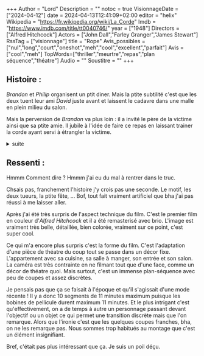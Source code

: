 +++
Author = "Lord"
Description = ""
notoc = true
VisionnageDate = ["2024-04-12"]
date = 2024-04-13T12:41:09+02:00
editor = "helix"
Wikipedia = "https://fr.wikipedia.org/wiki/La_Corde"
Imdb = "https://www.imdb.com/title/tt0040746/"
year = ["1948"]
Directors = ["Alfred Hitchcock"]
Actors = ["John Dall","Farley Granger","James Stewart"]
RssTag = ["visionnage"]
title = "Rope"
Avis_possibles = ["nul","long","court","oneshot","meh","cool","excellent","parfait"]
Avis = ["cool","meh"] 
TopWords=["thriller","meurtre","repas","plan séquence","théatre"]
Audio = ""
Soustitre = ""
+++
## Histoire : 
*Brandon* et *Philip* organisent un ptit diner.
Mais la ptite subtilité c'est que les deux tuent leur ami *David* juste avant et laissent le cadavre dans une malle en plein milieu du salon.

Mais la perversion de *Brandon* va plus loin : il a invité le père de la victime ainsi que sa ptite amie.
Il jubile à l'idée de faire ce repas en laissant trainer la corde ayant servi à étrangler la victime.

<details><summary>suite</summary>

Les invités arrivent et remarquent l'absence de *David*.

Parmi les convives il y a *Rupert Cadell*, leur ancien prof de philo qui se plaît à enseigner des théories de surhommes.
Il parade pendant le repas où il énonce que certains hommes sont au-delà de la morale et ont donc le droit de tuer les êtres inférieurs (le film date de 1948…).
*Brandon* est tout jouasse à ces propos.

*Rupert* commence à assembler différents indices et faits et en vient à la conclusion que les deux étudiants pourraient avoir tué le pauvre *David*.
La soirée se finit et les invités repartent.

Pour *Philip*, la pression retombe mais il regrette son geste.
Mais c'est à ce moment que *Rupert* téléphone et demande à repasser pour récupérer ses clopes (un prétexte).

Le voilà de retour, bien décidé à ouvrir la malle pour en avoir le cœur net.
La discussion est très tendue, *Philip* ne supporte plus la pression.
Un flingue est sorti mais *Rupert* parvient à désarmer le pauvre gars et a désormais le flingue.
Il ouvre la malle et découvre donc le cadavre.

Il réalise que ses convictions et ses propos ont été poussés à l'extrème et mésinterprêtés.
Il explique qu'il ne comprend finalement pas que l'on puisse passer à l'acte et qu'il y a un fond malsain à se croire en mesure de choisir qui est inférieur ou supérieur.
Il tire trois balles par la fenêtre pour attirer l'attention et que les flics viennent.

Une sirène retenti au loin et le générique déboule.
</details>

## Ressenti :
Hmmm
Comment dire ?
Hmmm j'ai eu du mal à rentrer dans le truc.

Chsais pas, franchement l'histoire j'y crois pas une seconde.
Le motif, les deux tueurs, la ptite fête, …
Bof, tout fait vraiment artificiel que bha j'ai pas réussi à me laisser aller.

Après j'ai été très surpris de l'aspect technique du film.
C'est le premier film en couleur d'*Alfred Hitchcock* et il a été remasterisé avec brio.
L'image est vraiment très belle, détaillée, bien colorée, vraiment sur ce point, c'est super cool.

Ce qui m'a encore plus surpris c'est la forme du film.
C'est l'adaptation d'une pièce de théatre du coup tout se passe dans un décor fixe.
L'appartement avec sa cuisine, sa salle à manger, son entrée et son salon.
La caméra est très contrainte en ne filmant tout que d'une face, comme un décor de théatre quoi.
Mais surtout, c'est un immense plan-séquence avec peu de coupes et assez discrètes.

Je pensais pas que ça se faisait à l'époque et qu'il s'agissait d'une mode récente !
Il y a donc 10 segments de 11 minutes maximum puisque les bobines de pellicule durent maximum 11 minutes.
Et le plus intrigant c'est qu'effectivement, on a de temps à autre un personnage passant devant l'objectif ou un objet ce qui permet une transition discrète mais que l'on remarque.
Alors que l'ironie c'est que les quelques coupes franches, bha, on ne les remarque pas.
Nous sommes trop habitués au montage que c'est un élément insignifiant.

Bref, c'était pas plus intéressant que ça.
Je suis un poil déçu.

